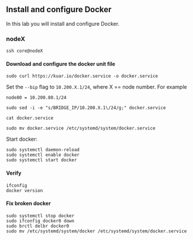 ## Install and configure Docker

In this lab you will install and configure Docker.

### nodeX

```
ssh core@nodeX
```

#### Download and configure the docker unit file

```
sudo curl https://kuar.io/docker.service -o docker.service
```

Set the `--bip` flag to `10.200.X.1/24`, where X == node number. For example 

```
node80 = 10.200.80.1/24
```

```
sudo sed -i -e "s/BRIDGE_IP/10.200.X.1\/24/g;" docker.service
```
```
cat docker.service
```

```
sudo mv docker.service /etc/systemd/system/docker.service
```

Start docker:

```
sudo systemctl daemon-reload
sudo systemctl enable docker
sudo systemctl start docker
```

#### Verify

```
ifconfig
docker version
```

#### Fix broken docker

```
sudo systemctl stop docker
sudo ifconfig docker0 down
sudo brctl delbr docker0
sudo mv /etc/systemd/system/docker /etc/systemd/system/docker.service
```
